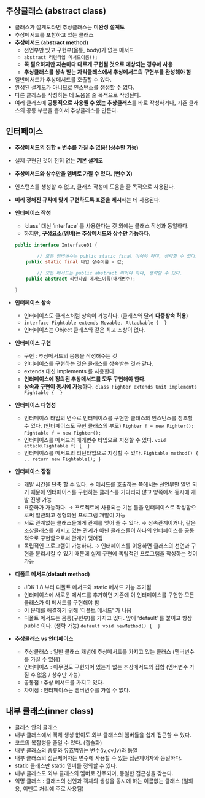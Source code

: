 ## 추상클래스 (abstract class)

- 클래스가 설계도라면 추상클래스는 **미완성 설계도**
- 추상메서드를 포함하고 있는 클래스
- **추상메서드 (abstract method)**
    - 선언부만 있고 구현부(몸통, body)가 없는 메서드
    - `abstract 리턴타입 메서드이름();`
    - **꼭 필요하지만 자손마다 다르게 구현될 것으로 예상되는 경우에 사용**
    - **추상클래스를 상속 받는 자식클래스에서 추상메서드의 구현부를 완성해야 함**
- 일반메서드가 추상메서드를 호출할 수 있다.
- 완성된 설계도가 아니므로 인스턴스를 생성할 수 없다.
- 다른 클래스를 작성하는 데 도움을 줄 목적으로 작성된다.
- 여러 클래스에 **공통적으로 사용될 수 있는 추상클래스**를 바로 작성하거나, 기존 클래스의 공통 부분을 뽑아서 추상클래스를 만든다.

## 인터페이스

- **추상메서드의 집합 + 변수를 가질 수 없음! (상수만 가능)**
- 실제 구현된 것이 전혀 없는 **기본 설계도**
- **추상메서드와 상수만을 멤버로 가질 수 있다. (변수 X)**
- 인스턴스를 생성할 수 없고, 클래스 작성에 도움을 줄 목적으로 사용된다.
- **미리 정해진 규칙에 맞게 구현하도록 표준을 제시**하는 데 사용된다.
- **인터페이스 작성**
    - ‘class’ 대신 ‘interface’ 를 사용한다는 것 외에는 클래스 작성과 동일하다.
    - 하지만, **구성요소(멤버)는 추상메서드와 상수만 가능**하다.
    
    ```java
    public interface Interface01 {
        
    		// 모든 멤버변수는 public static final 이어야 하며, 생략할 수 있다.
        public static final 타입 상수이름 = 값;
    
    		// 모든 메서드는 public abstract 이어야 하며, 생략할 수 있다.
        public abstract 리턴타입 메서드이름(매개변수);
    
    }
    ```
    

- **인터페이스 상속**
    - 인터페이스도 클래스처럼 상속이 가능하다. (클래스와 달리 **다중상속 허용**)
    - `interface Fightable extends Movable, Attackable {  }`
    - 인터페이스는 Object 클래스와 같은 최고 조상이 없다.
    
- **인터페이스 구현**
    - 구현 : 추상메서드의 몸통을 작성해주는 것
    - 인터페이스를 구현하는 것은 클래스를 상속받는 것과 같다.
    - extends 대신 implements 를 사용한다.
    - **인터페이스에 정의된 추상메서드를 모두 구현해야 한다.**
    - **상속과 구현이 동시에 가능**하다. `class Fighter extends Unit implements Fightable {  }`
    
- **인터페이스 다형성**
    - 인터페이스 타입의 변수로 인터페이스를 구현한 클래스의 인스턴스를 참조할 수 있다. (인터페이스도 구현 클래스의 부모)
    `Fighter f = new Fighter();`  `Fightable f = new Fighter();`
    - 인터페이스를 메서드의 매개변수 타입으로 지정할 수 있다. 
    `void attack(Fightable f) {  }`
    - 인터페이스를 메서드의 리턴타입으로 지정할 수 있다.
    `Fightable method() { .. return new Fightable(); }`
    
- **인터페이스 장점**
    - 개발 시간을 단축 할 수 있다. → 메서드를 호출하는 쪽에서는 선언부만 알면 되기 때문에 인터페이스를 구현하는 클래스를 기다리지 않고 양쪽에서 동시에 개발 진행 가능
    - 표준화가 가능하다. → 프로젝트에 사용되는 기본 틀을 인터페이스로 작성함으로써 일관되고 정형화된 프로그램 개발이 가능
    - 서로 관계없는 클래스들에게 관계를 맺어 줄 수 있다. → 상속관계이거나, 같은 조상클래스를 가지고 있는 관계가 아닌 클래스들이 하나의 인터페이스를 공통적으로 구현함으로써 관계가 맺어짐
    - 독립적인 프로그램이 가능하다. → 인터페이스를 이용하면 클래스의 선언과 구현을 분리시킬 수 있기 때문에 실제 구현에 독립적인 프로그램을 작성하는 것이 가능
    
- **디폴트 메서드(default method)**
    - JDK 1.8 부터 디폴트 메서드와 static 메서드 기능 추가됨
    - 인터페이스에 새로운 메서드를 추가하면 기존에 이 인터페이스를 구현한 모든 클래스가 이 메서드를 구현해야 함
    - 이 문제를 해결하기 위해 ‘디폴트 메서드' 가 나옴
    - 디폴트 메서드는 몸통(구현부)를 가지고 있다. 앞에 ‘default’ 를 붙이고 항상 public 이다. (생략 가능)
    `default void newMethod() {  }`

- **추상클래스 vs 인터페이스**
    - 추상클래스 : 일반 클래스 개념에 추상메서드를 가지고 있는 클래스 (멤버변수를 가질 수 있음)
    - 인터페이스 : 아무것도 구현되어 있는게 없는 추상메서드의 집합 (멤버변수 가질 수 없음 / 상수만 가능)
    - 공통점 : 추상 메서드를 가지고 있다.
    - 차이점 : 인터페이스는 멤버변수를 가질 수 없다.

## 내부 클래스(inner class)

- 클래스 안의 클래스
- 내부 클래스에서 객체 생성 없이도 외부 클래스의 멤버들을 쉽게 접근할 수 있다.
- 코드의 복잡성을 줄일 수 있다. (캡슐화)
- 내부 클래스의 종류와 유효범위는 변수(iv,cv,lv)와 동일
- 내부 클래스의 접근제어자는 변수에 사용할 수 있는 접근제어자와 동일하다.
- static 클래스만 static 멤버를 정의할 수 있다.
- 내부 클래스도 외부 클래스의 멤버로 간주되며, 동일한 접근성을 갖는다.
- 익명 클래스 : 클래스의 선언과 객체의 생성을 동시에 하는 이름없는 클래스 (일회용, 이벤트 처리에 주로 사용됨)
